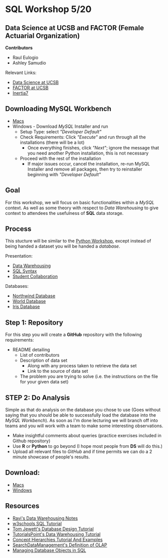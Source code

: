 # SQL Workshop 5/20
## Data Science at UCSB and FACTOR (Female Actuarial Organization)

**Contributors**
+ Raul Eulogio
+ Ashley Samudio

Relevant Links:
+ [Data Science at UCSB](http://datascience.pstat.ucsb.edu/)
+ [FACTOR at UCSB](http://factor.webs.com/)
+ [Inertia7](https://www.inertia7.com/)

## Downloading MySQL Workbench
+ [Macs](https://github.com/raviolli77/SQL_Workshop/blob/master/downloadMySQLServer.md)
+ Windows - Download *MySQL* Installer and run
	+ Setup Type: select *"Developer Default"*
	+ Check Requirements: Click *"Execute"* and run through all the installations (there will be a lot)
		+ Once everything finishes, click *"Next"*; ignore the message that you need another Python installation, this is not necessary
	+ Proceed with the rest of the installation
		+ If major issues occur, cancel the installation, re-run MySQL Installer and remove all packages, then try to reinstaller beginning with *"Developer Default"*

## **Goal** 
For this workshop, we will focus on basic functionalities within a *MySQL* context. As well as some theory with respect to *Data Warehousing* to give context to attendees the usefulness of **SQL** data storage. 


## **Process**
This stucture will be similar to the [Python Workshop](https://github.com/UCSB-dataScience-ProjectGroup/Python_Workshop), except instead of being handed a dataset you will be handed a *database*. 

Presentation:
+ [Data Warehousing](https://www.inertia7.com/projects/5)
+ [SQL Syntax](https://www.inertia7.com/projects/66)
+ [Student Collaboration](https://www.inertia7.com/projects/70)

Databases:
+ [Northwind Database](https://github.com/dalers/mywind)
+ [World Database](https://dev.mysql.com/doc/index-other.html)
+ [Iris Database](https://github.com/raviolli77/SQL_Workshop/tree/master/data/iris)

## **Step 1: Repository**

For this step you will create a **GitHub** repository with the following requirements:
+ README detailing
	+ List of contributors
	+ Description of data set 
		+ Along with any process taken to retrieve the data set
		+ Link to the source of data set 
	+ The problem you are trying to solve (i.e. the instructions on the file for your given data set)

## **STEP 2: Do Analysis**
Simple as that do analysis on the database you chose to use (Goes without saying that you should be able to successfully load the database into the *MySQL Workbench*). 
As soon as I'm done lecturing we will branch off into teams and you will work with a team 
to make some interesting observations. 
+ Make insightful comments about queries (practice exercises included in Github repository)
+ Use **R** or **Python** to go beyond (I hope most people from **DS** will do this.)
+ Upload all relevant files to *GitHub* and if time permits we can do a 2 minute showcase of people's results. 	

## Download:
+ [Macs](https://dev.mysql.com/downloads/mysql/)
+ [Windows](https://dev.mysql.com/downloads/installer/)

## Resources
+ [Ravi's Data Warehousing Notes](https://github.com/raviolli77/understandIngRelationalDatabases)
+ [w3schools SQL Tutorial](https://www.w3schools.com/SQL/deFault.asp)
+ [Tom Jewett's Database Design Tutorial](http://www.tomjewett.com/dbdesign/dbdesign.php)
+ [TutorialsPoint's Data Warehousing Tutorial](https://www.tutorialspoint.com/dwh/dwh_olap.htm)
+ [Concept Hierarchies Tutorial And Examples](http://athena.ecs.csus.edu/~olap/olap/OLAPoperations.php)
+ [SearchDataManagement's Definition of OLAP](http://searchdatamanagement.techtarget.com/definition/OLAP)
+ [Managing Database Objects in SQL](http://www.informit.com/articles/article.aspx?p=1216889&seqNum=2)
